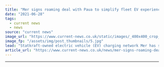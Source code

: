 ```yaml
---
title: "Mer signs roaming deal with Paua to simplify fleet EV experience"
date: "2021-06-28"
tags: 
  - current news
  - news
source: "current news"
image_url: "https://www.current-news.co.uk/static/images/_400x400_crop_center-center/MerCharging-8-1024x684-image-Mer.jpg"
image_fp: "/assets/img/post_thumbnails/5.jpg"
lead: "​Statkraft-owned electric vehicle (EV) charging network Mer has signed a new roaming partnership with Paua."
article_url: "https://www.current-news.co.uk/news/mer-signs-roaming-deal-with-paua-to-simplify-fleet-ev-experience?utm_source=rss-feeds&utm_medium=rss&utm_campaign=rss"
---
```


---
